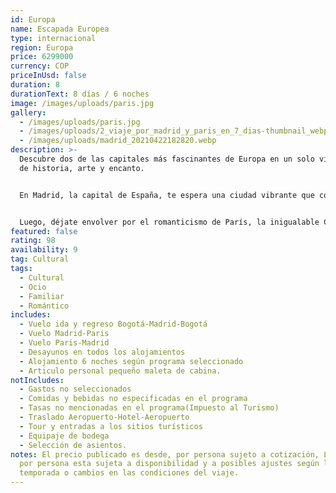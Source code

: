 ```yaml
---
id: Europa
name: Escapada Europea
type: internacional
region: Europa
price: 6299000
currency: COP
priceInUsd: false
duration: 8
durationText: 8 días / 6 noches
image: /images/uploads/paris.jpg
gallery:
  - /images/uploads/paris.jpg
  - /images/uploads/2_viaje_por_madrid_y_paris_en_7_dias-thumbnail_webp-1024x512.webp
  - /images/uploads/madrid_20210422182820.webp
description: >-
  Descubre dos de las capitales más fascinantes de Europa en un solo viaje lleno
  de historia, arte y encanto. 


  En Madrid, la capital de España, te espera una ciudad vibrante que combina tradición y modernidad. Recorre la majestuosa Puerta del Sol, la elegante Gran Vía, el imponente Palacio Real y el emblemático Parque del Retiro. Vive el ambiente alegre de sus terrazas, degusta tapas típicas y disfruta del arte en museos icónicos como el Prado o el Reina Sofía. Madrid es alegría, cultura y vida en cada esquina.


  Luego, déjate envolver por el romanticismo de París, la inigualable Ciudad de la Luz. Pasea por las orillas del río Sena, admira la Torre Eiffel, el Museo del Louvre y el Arco del Triunfo. Recorre los encantadores barrios de Montmartre y Le Marais, disfruta de su gastronomía y vive el arte de la elegancia francesa en cada detalle.
featured: false
rating: 98
availability: 9
tag: Cultural
tags:
  - Cultural
  - Ocio
  - Familiar
  - Romántico
includes:
  - Vuelo ida y regreso Bogotá-Madrid-Bogotá
  - Vuelo Madrid-Paris
  - Vuelo Paris-Madrid
  - Desayunos en todos los alojamientos
  - Alojamiento 6 noches según programa seleccionado
  - Articulo personal pequeño maleta de cabina.
notIncludes:
  - Gastos no seleccionados
  - Comidas y bebidas no especificadas en el programa
  - Tasas no mencionadas en el programa(Impuesto al Turismo)
  - Traslado Aeropuerto-Hotel-Aeropuerto
  - Tour y entradas a los sitios turísticos
  - Equipaje de bodega
  - Selección de asientos.
notes: El precio publicado es desde, por persona sujeto a cotización, La tarifa
  por persona esta sujeta a disponibilidad y a posibles ajustes según la
  temporada o cambios en las condiciones del viaje.
---
```

